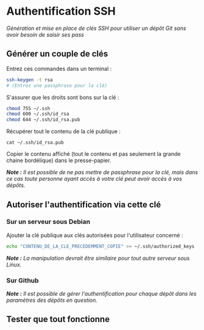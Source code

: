 # Authentification SSH

*Génération et mise en place de clés SSH pour utiliser un dépôt Git sans avoir besoin de saisir ses pass*

## Générer un couple de clés

Entrez ces commandes dans un terminal :

```bash
ssh-keygen -t rsa
# (Entrez une passphrase pour la clé)
```

S'assurer que les droits sont bons sur la clé :

```bash
chmod 755 ~/.ssh
chmod 600 ~/.ssh/id_rsa
chmod 644 ~/.ssh/id_rsa.pub
```

Récupérer tout le contenu de la clé publique :

```
cat ~/.ssh/id_rsa.pub
```

Copier le contenu affiché (tout le contenu et pas seulement la grande chaine bordélique) dans le presse-papier.

*__Note :__ Il est possible de ne pas mettre de passphrase pour la clé, mais dans ce cas toute personne ayant accès à votre clé peut avoir accès à vos dépôts.*

## Autoriser l'authentification via cette clé


### Sur un serveur sous Debian

Ajouter la clé publique aux clés autorisées pour l'utilisateur concerné :

```bash
echo "CONTENU_DE_LA_CLE_PRECEDEMMENT_COPIE" >> ~/.ssh/authorized_keys
```

*__Note :__ La manipulation devrait être similaire pour tout autre serveur sous Linux.*

### Sur Github

*__Note :__ Il est possible de gérer l'authentification pour chaque dépôt dans les paramètres des dépôts en question.*

## Tester que tout fonctionne
